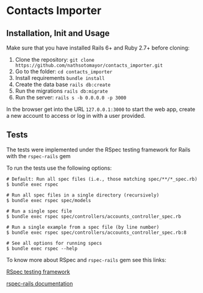 # Contacts Importer

## Installation, Init and Usage

Make sure that you have installed Rails 6+ and Ruby 2.7+ before cloning:

1. Clone the repository: `git clone https://github.com/nathsotomayor/contacts_importer.git`
2. Go to the folder: `cd contacts_importer`
3. Install requirements `bundle install`
4. Create the data base `rails db:create`
5. Run the migrations `rails db:migrate`
6. Run the server: `rails s -b 0.0.0.0 -p 3000`

In the browser get into the URL `127.0.0.1:3000` to start the web app, create a new account to access or log in with a user provided.

## Tests

The tests were implemented under the RSpec testing framework for Rails with the `rspec-rails` gem

To run the tests use the following options:

```
# Default: Run all spec files (i.e., those matching spec/**/*_spec.rb)
$ bundle exec rspec

# Run all spec files in a single directory (recursively)
$ bundle exec rspec spec/models

# Run a single spec file
$ bundle exec rspec spec/controllers/accounts_controller_spec.rb

# Run a single example from a spec file (by line number)
$ bundle exec rspec spec/controllers/accounts_controller_spec.rb:8

# See all options for running specs
$ bundle exec rspec --help
```

To know more about RSpec and `rspec-rails` gem see this links:

[RSpec testing framework](http://rspec.info/)

[rspec-rails documentation](https://github.com/rspec/rspec-rails)